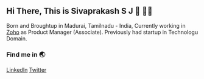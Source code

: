 ## Hi There, This is Sivaprakash S J 👋 :man_technologist:

Born and Broughtup in Madurai, Tamilnadu - India, Currently working in [Zoho](https://zohocorp.com) as Product Manager (Associate). Previously had startup in Technologu Domain. 

### Find me in :earth_asia: 
[LinkedIn](https://www.linkedin.com/in/sivaprakashsj/) 
[Twitter](https://www.twitter.com/sivaprakashsj)
